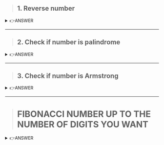 > ## 1. Reverse number 

<details>
    
<summary>👉ANSWER</summary>

```java 
import java.util.Scanner;
public class quesionspractice {
    public static int reverse_no(int number){
        int digit,reverse=0;
        while (number!=0) {
            digit=number%10;
            reverse=reverse*10+digit;
            number/=10;
        }
        return reverse;
    }
    public static void main(String[] args) {
        Scanner sc =new Scanner(System.in);
        int num2=12;
        int num1=sc.nextInt();
        int reversed_number=reverse_no(num1);
        System.out.println("Origonal number is : "+num1);
        System.out.println("Reversed number is : "+reversed_number);
    sc.close();
    }
}

```

</details>

----

> ## 2. Check if number is palindrome  

<details>

<summary>👉ANSWER</summary>

```java
import java.util.Scanner;
public class quesionspractice {
public static int Check_palinderome(int a){
    int digit,reverse=0;
    while(a!=0){
        digit=a%10;
        reverse=reverse*10+digit;
        a/=10;
    }
    return reverse;
}
    public static void main(String[] Check_palindrome_number){
        Scanner sc=new Scanner(System.in);
        System.out.print("Enter the number : ");
        int num=sc.nextInt();
        int Reverse_number=Check_palinderome(num);
        System.out.println((num==Reverse_number)? "is palindrome":"Not polindrome");
        sc.close();
    }
}

```

</details>

---

> ## 3. Check if number is Armstrong 

<details>
<summary>👉ANSWER</summary>


```python

def Armstrong(num):
    dup=int(num)
    store=0
    while(dup>0):
        digit=dup%10
        store=store+digit**len(num)
        dup=dup//10
    return store
number=input("Enter the number : ")
dup2=int(number)
return_number=Armstrong(number)
if(dup2==return_number):
    print(number+" is Armstrong number ")
else:
    print(number+" is not Armstrong number ")

```

</details>

---

> # FIBONACCI NUMBER UP TO THE NUMBER OF DIGITS YOU WANT

 
 <details>

<summary>👉ANSWER</summary>

```java
    import java.util.Scanner;
public class Main{
    public static void main(String[] args){
        Scanner sc=new Scanner(System.in);
        int num3=sc.nextInt();
        int num1=0,num2=1;
        int num4;
        System.out.print(num1+","+num2);
        for (int i=2;i<num3;i++){
            num4=num1+num2;
            System.out.print(","+num4);
            num1=num2;
            num2=num4;
        }
    }
}
```

</details>
